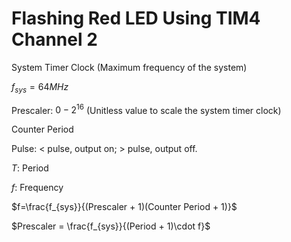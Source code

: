 # Flashing Red LED Using TIM4 Channel 2

System Timer Clock (Maximum frequency of the system)

$f_{sys}=64MHz$

Prescaler: $0 - 2^{16}$ (Unitless value to scale the system timer clock)

Counter Period

Pulse: < pulse, output on; > pulse, output off.

$T$: Period

$f$: Frequency

$f=\frac{f_{sys}}{(Prescaler + 1)(Counter Period + 1)}$

$Prescaler = \frac{f_{sys}}{(Period + 1)\cdot f}$